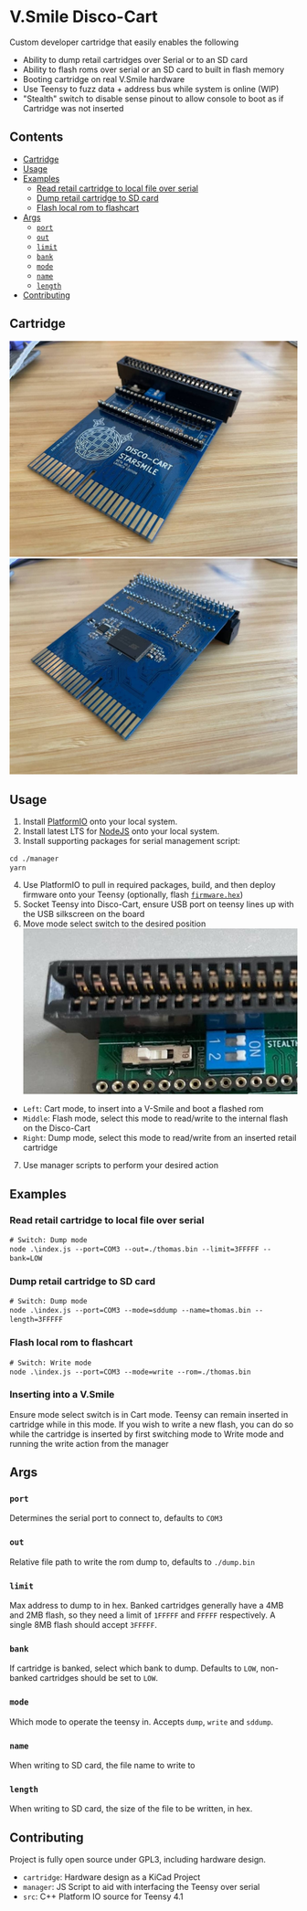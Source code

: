 # V.Smile Disco-Cart
Custom developer cartridge that easily enables the following
- Ability to dump retail cartridges over Serial or to an SD card
- Ability to flash roms over serial or an SD card to built in flash memory
- Booting cartridge on real V.Smile hardware
- Use Teensy to fuzz data + address bus while system is online (WIP)
- "Stealth" switch to disable sense pinout to allow console to boot as if Cartridge was not inserted

## Contents

- [Cartridge](#cartridge)
- [Usage](#usage)
- [Examples](#examples)
    + [Read retail cartridge to local file over serial](#read-retail-cartridge-to-local-file-over-serial)
    + [Dump retail cartridge to SD card](#dump-retail-cartridge-to-sd-card)
    + [Flash local rom to flashcart](#flash-local-rom-to-flashcart)
- [Args](#args)
    + [`port`](#-port-)
    + [`out`](#-out-)
    + [`limit`](#-limit-)
    + [`bank`](#-bank-)
    + [`mode`](#-mode-)
    + [`name`](#-name-)
    + [`length`](#-length-)
- [Contributing](#contributing)

## Cartridge

![Disco-Cart Front](images/front.jpg)
![Disco-Cart Back](images/back.jpg)

## Usage

1. Install [PlatformIO](https://platformio.org/) onto your local system.
2. Install latest LTS for [NodeJS](https://nodejs.org/en/) onto your local system.
3. Install supporting packages for serial management script: 
```shell
cd ./manager
yarn
```
4. Use PlatformIO to pull in required packages, build, and then deploy firmware onto your Teensy (optionally, flash [`firmware.hex`](https://github.com/DiscoStarslayer/vsmile-dumper/releases/download/v0.1/firmware.hex))
5. Socket Teensy into Disco-Cart, ensure USB port on teensy lines up with the USB silkscreen on the board
6. Move mode select switch to the desired position
![Mode Select Switch](images/mode-switch.jpg)
- `Left`: Cart mode, to insert into a V-Smile and boot a flashed rom
- `Middle`: Flash mode, select this mode to read/write to the internal flash on the Disco-Cart
- `Right`: Dump mode, select this mode to read/write from an inserted retail cartridge
7. Use manager scripts to perform your desired action

## Examples

### Read retail cartridge to local file over serial

```shell
# Switch: Dump mode
node .\index.js --port=COM3 --out=./thomas.bin --limit=3FFFFF --bank=LOW
```

### Dump retail cartridge to SD card

```shell
# Switch: Dump mode
node .\index.js --port=COM3 --mode=sddump --name=thomas.bin --length=3FFFFF
```

### Flash local rom to flashcart

```shell
# Switch: Write mode
node .\index.js --port=COM3 --mode=write --rom=./thomas.bin
```

### Inserting into a V.Smile
Ensure mode select switch is in Cart mode. Teensy can remain inserted in cartridge while in this mode. If you wish to write a new flash, you can do so while the cartridge is inserted by first switching mode to Write mode and running the write action from the manager

## Args

### `port`

Determines the serial port to connect to, defaults to `COM3`


### `out`

Relative file path to write the rom dump to, defaults to `./dump.bin`

### `limit`

Max address to dump to in hex. Banked cartridges generally have a 4MB and 2MB flash, so they need a limit of `1FFFFF` and `FFFFF` respectively. A single 8MB flash should accept `3FFFFF`.

### `bank`

If cartridge is banked, select which bank to dump. Defaults to `LOW`, non-banked cartridges should be set to `LOW`.

### `mode`

Which mode to operate the teensy in. Accepts `dump`, `write` and `sddump`.

### `name`

When writing to SD card, the file name to write to

### `length`

When writing to SD card, the size of the file to be written, in hex.

## Contributing

Project is fully open source under GPL3, including hardware design.
- `cartridge`: Hardware design as a KiCad Project
- `manager`: JS Script to aid with interfacing the Teensy over serial
- `src`: C++ Platform IO source for Teensy 4.1